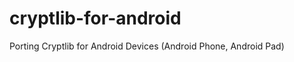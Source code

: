cryptlib-for-android
====================

Porting Cryptlib for Android Devices (Android Phone, Android Pad)